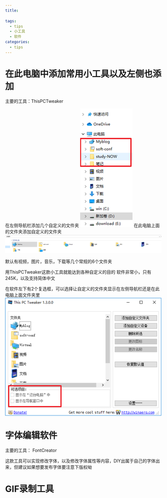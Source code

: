 ```yaml
---
title: 

tags:
  - tips
  - 小工具
  - 软件
categories: 
  - tips
---
```


# 在此电脑中添加常用小工具以及左侧也添加

主要的工具：ThisPCTweaker

在左侧导航栏添加几个自定义的文件夹
![左侧添加](https://raw.githubusercontent.com/zzzhbr/notebook-image/master/notebook/2019/09/22/1569147626705-1569147626733.png)
在此电脑上面的文件夹添加自定义的文件夹
![上面添加](https://raw.githubusercontent.com/zzzhbr/notebook-image/master/notebook/2019/09/22/1569147671902-1569147671905.png)

默认有视频，图片，音乐，下载等几个常规的6个文件夹

用ThisPCTweaker这款小工具就能达到各种自定义的目的
软件非常小，只有245K，以及支持简体中文


在软件左下有2个复选框，可以选择让自定义的文件夹显示在左侧导航栏还是在此电脑上面文件夹里
![可选](https://raw.githubusercontent.com/zzzhbr/notebook-image/master/notebook/2019/09/22/1569147870051-1569147870052.png)


# 字体编辑软件

主要的工具： FontCreator

这款工具可以实现修改字体，以及修改字体属性等内容，DIY出属于自己的字体出来，但建议如果想要发布字体要注意下版权呦



# GIF录制工具